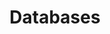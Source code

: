 ---
layout: chapter
title: Databases
slides:

  - class: title-slide
    content: |

      ![Gather Workshops Logo]([[BASE_URL]]/theme/assets/images/gw_logo.png)

      # Databases
      _Storing your app data_




  - content: |
  
      ## Creating a Database

      First step, creating a thing!


  - content: |

      ### Create a project folder

      Create a folder called **message-board** in a 
      safe place where you usually save projects.


  - content: |

      ### Open SQLite Studio

      ![SQLite Studio main screen](assets/images/sqlite-studio-main-screen.png){:height="350"}

      [SQLite Studio](http://sqlitestudio.pl/?act=download){:target="_blank"} should already be installed.
      Open it up so we can get started!


  - content: |

      ### Click "Add a database"

      ![The "Add Database" button is a small grey cylinder with a green plus sign on it](assets/images/sqlite-studio-add-database-button.png){:height="350"}

      Click the "Add a database" button 
      at the top left of the app.


  - content: |

      ### Click "Create new database file"

      ![The button to create a new database is a green circle with a plus sign](assets/images/sqlite-studio-create-database-button.png){:height="350"}

      Click the "Create a new database file" button
      to the right of the File input box.


  - content: |

      ### Navigate to your project folder

      ![Find the folder you are using for your project and navigate inside it](assets/images/sqlite-studio-navigate-to-project.png){:height="350"}

      Use the file explorer to find your project
      and navigate inside the project folder.


  - content: |

      ### Enter a file name for your database

      ![Enter a file name with the file extension .db](assets/images/sqlite-studio-name-database-file.png){:height="350"}

      Enter a name for your database file,
      using the file extension `.db`.


  - content: |

      ### Save the file

      ![The save button at the bottom right of the window](assets/images/sqlite-studio-file-save-button.png){:height="350"}

      Click the "Save" button to save your new database file.


  - content: |

      ### Press OK

      ![The OK button is at the bottom right of the window](assets/images/sqlite-studio-open-database-ok-button.png){:height="350"}

      Click the "OK" button at the bottom right
      to open the database in SQLite Studio


  - content: |

      ### Select your database in the sidebar

      ![Databases are listed down the left of the window](assets/images/sqlite-studio-database-list.png){:height="350"}

      Click on your database in the sidebar to select it.


  - content: |

      ### Connect to the database

      ![The connect button is the first icon in the top button bar](assets/images/sqlite-studio-connect-db-button.png){:height="350"}

      Once the database is selected, 
      click the "Connect" button.

    notes: |

      Alternatively, you can double-click the database name in the sidebar.


  - content: |

      ### The "Tables" and "Views" options should be visible

      ![A connected database will have Tables and Views listed beneath it](assets/images/sqlite-studio-connected-db.png){:height="350"}

      A connected database will display the Tables and Views
      under the database name in the sidebar.


  - content: |

      ### Disconnecting the database

      ![The disconnect button is the second icon in the top button bar](assets/images/sqlite-studio-disconnect-db.png){:height="350"}

      Select the database in the sidebar, 
      then click the "Disconnect" button.






  - content: |

      ## Creating a database using the shell

      We can do the same database creation process 
      using the command line, which can be a lot faster 
      once you get used to it.


  - content: |

      ### Open the command line

      Open the Command Line app (cmd),
      or Terminal if you're using OSX.


  - content: |

      ### Navigate to your project folder

      Use `cd` to change directory into your project folder.


  - content: |

      ### Open the new database

      ```bash
      sqlite3 messenger.db
      ```
      {:.big-code}

      Type `sqlite3` followed by the database file name
      you would like to use, and press enter.

    notes: |

      This command opens a connection to the file you specify, but it doesn't permanently save the file.

      Executing this command only expresses your _intention_ to create a new database. The database file you specify will be a temp file until you execute an additional command to initialise the database.


  - content: |

      ### Initialise the database

      ```bash
      .databases
      ```
      {:.big-code}

      Type `.databases` and press enter to initialise the database.

    notes: |
      This step creates the permanent database file and confirms its location.

      The `.databases` command is optional - if we immediately ran a query, such as creating a table, it would have the same effect of permanently saving the database.

      Sqlite does not automatically allow us to create an empty database by default.

      Using this command simply allows us to save the database without anything in it.

      


  - content: |

      ### Close the connection

      ```bash
      .exit
      ```

      Type `.exit` and press enter 
      to close the database connection.



  - content: |

      ### Check that the file exists

      ```bash
      ls
      ```

      Type `ls` on OSX or `dir` on Windows and press enter.
      The file `messenger.db` should be listed.






  - content: |

      ## Naming your Database

      Use file naming consistent with the rest of your project,
      most likely `hyphenated-names` or `underscore_names`.


    notes: |

      For the database file name you should use naming conventions consistent with the rest of your project.

      For a web project, that means `hyphenated-names` or `underscore_names`.

      HTML and JavaScript usually use hyphenated naming, while Python projects often use underscores. Since a database is more on the Python side of our project, it would be logical to use underscores rather than hyphens.

      In the end this decision is up to you, just make sure you're consistent!

      Different rules apply once we get _inside_ the database! We'll get to those rules shortly.


  - content: |

      ### Use a name relevant to the project

      Your database file name should be based on your project name.

      Try to avoid generic names like `database.db` or `mydata.db`.

    notes: |

      To decide if your database name is a good one, try asking the question:

      "If I found this database file on my desktop in 6 months would I know which project it was from?"

      Use a name which makes your database identifiable with or without the project.


  - content: |

      ### Names should be alphanumeric

      Use letters with underscores or hyphens only.

      Numbers can be used, but should be avoided where possible!

    notes: |

      Some examples of good database names:

      - `messenger.db`
      - `local-user-data.db`
      - `sports_day_planner.db`

      You may use a number if it is part of the project name:

      - `things2do.db`
      - `4sale.db`

      But don't keep multiple versions of your databases:

      - `party_planner_v2.db` - no!
      - `booking-system-final.db` - yuck!
      - `treasure-hunter2.db` - don't do it!


  - content: |

      ### Names should be all lowercase

      No capital letters here! Use all lowercase letters.

    notes: |

      Your database will still work fine if you don't follow this rule, but it's good practice to be consistent.

      When programming, one of the most common typos is forgetting to match the capitalisation of file names in the code with the actual file name. Using all lowercase all the time helps to avoid this issue.

      Also, some operating systems ignore letter case while others are very specific!

      Consistency helps us minimise potential problems or errors.


  - content: |

      ### Use underscores or hyphens instead of spaces

      For the database file name you should use naming
      conventions consistent with the rest of your project.






  - content: |

      ## Structural Overview

      Let's look briefly at how a SQLite database 
      works and what is stored inside it.


  - content: |

      ### SQLite databases are a standalone file

      This means you can copy it, paste it, delete it,
      email it, just like any other file.


  - content: |

      ### Use one database per project

      All the data for your whole app is stored in a 
      single database, with organised data inside.


  - content: |

      ### A single database has many tables

      A database is a collection of tables. 
      Each table stores a specific type of data.
    
    notes: |

      Data is not stored directly inside the database, 
      but always another level down, inside a table.

      All data in a database must be stored inside a table.


  - content: |

      ### Data can be treated independently of the database

      The structure of a database is defined 
      independently of the data stored within it.







  - content: |

      ## Access Permissions

      Protecting a SQLite database with a password
      encrypts all the data stored inside.


  - content: |

      ### There is no password protection by default

      SQLite databases are open and unencrypted by default.


  - content: |

      ### A password can be added using Python

      Encryption can only be enabled by reading the file
      from a script and including a command.


  - content: |

      ### SQLite Studio can not open encrypted databases

      A very sad side effect of encrypting your database
      is that free SQLite GUI programs can't open them.





  - content: |

      ## Challenge: New project with SQLite Studio

      **Use SQLite Studio** to create a new project called 
      "SuperChat" containing a new SQLite database.

      Make sure to use correct naming conventions!




  - content: |

      ## Challenge: New project with the shell

      Use shell commands to create a new project called 
      "Bake Sale Manager" containing a new SQLite database.

      Make sure to use correct naming conventions!


  - content: |

      ## Challenge: Edit with SQLite Studio

      Use SQLite Studio to open and connect to your 
      "Bake Sale Manager" database created using the shell.




  - content: |

      ## What we learned about databases

      - **Creating**
        We can create using the command line or SQLite Studio.
      - **Naming**
        File name should be consistent with other project files.
      - **Structure**
        A database contains tables which contain actual data.
      - **Permissions**
        Password protecting a SQLite database is frustrating.
      {:.flex-list}







  - content: |

      ![Thumbs Up!]([[BASE_URL]]/theme/assets/images/thumbs-up.svg){: height="200"}

      ## Databases: Complete!

      [Take me to the next chapter!](table-planning.html)







---